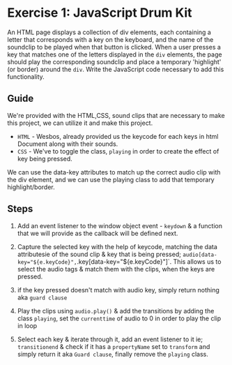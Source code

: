 # Exercise 1: JavaScript Drum Kit

An HTML page displays a collection of div elements, each containing a letter that corresponds with a key on the keyboard, and the name of the soundclip to be played when that button is clicked. When a user presses a key that matches one of the letters displayed in the `div` elements, the page should play the corresponding soundclip and place a temporary 'highlight' (or border) around the `div`. Write the JavaScript code necessary to add this functionality.

## Guide

We're provided with the HTML,CSS, sound clips that are necessary to make this project, we can utilize it and make this project.

- `HTML` - Wesbos, already provided us the keycode for each keys in html Document along with their sounds.
- `CSS` - We've to toggle the class, `playing` in order to create the effect of key being pressed.

We can use the data-key attributes to match up the correct audio clip with the div element, and we can use the playing class to add that temporary highlight/border.

## Steps

1. Add an event listener to the window object event - `keydown` & a function that we will provide as the callback will be defined next.

2. Capture the selected key with the help of keycode, matching the data attributesie of the sound clip & key that is being pressed; `audio[data-key="${e.keyCode}",`.key[data-key="${e.keyCode}"]`. This allows us to select the audio tags & match them with the clips, when the keys are pressed.

3. if the key pressed doesn't match with audio key, simply return nothing aka `guard clause`

4. Play the clips using `audio.play()` & add the transitions by adding the class `playing`, set the `currenttime` of audio to 0 in order to play the clip in loop

5. Select each key & iterate through it, add an event listener to it ie; `transitionend` & check if it has a `propertyName` set to `transform` and simply return it aka `Guard clause`, finally remove the `playing` class.
